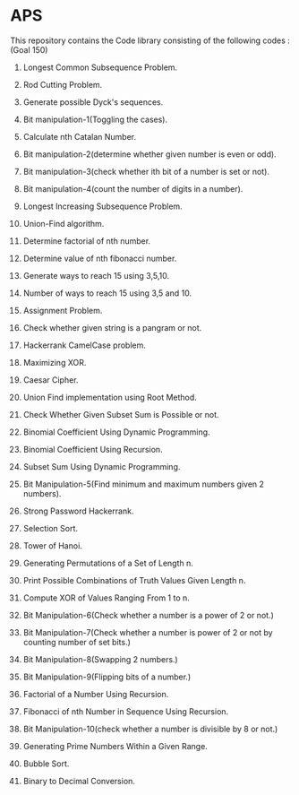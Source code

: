 # APS
This repository contains the Code library consisting of the following codes :(Goal 150)

1. Longest Common Subsequence Problem.

2. Rod Cutting Problem.

3. Generate possible Dyck's sequences.

4. Bit manipulation-1(Toggling the cases).

5. Calculate nth Catalan Number.

6. Bit manipulation-2(determine whether given number is even or odd).

7. Bit manipulation-3(check whether ith bit of a number is set or not).

8. Bit manipulation-4(count the number of digits in a number).

9. Longest Increasing Subsequence Problem.

10. Union-Find algorithm.

11. Determine factorial of nth number.

12. Determine value of nth fibonacci number.

13. Generate ways to reach 15 using 3,5,10.

14. Number of ways to reach 15 using 3,5 and 10.

15. Assignment Problem.

16. Check whether given string is a pangram or not.

17. Hackerrank CamelCase problem.

18. Maximizing XOR. 

19. Caesar Cipher.

20. Union Find implementation using Root Method.

21. Check Whether Given Subset Sum is Possible or not.

22. Binomial Coefficient Using Dynamic Programming.

23. Binomial Coefficient Using Recursion.

24. Subset Sum Using Dynamic Programming.

25. Bit Manipulation-5(Find minimum and maximum numbers given 2 numbers).

26. Strong Password Hackerrank.

27. Selection Sort.

28. Tower of Hanoi.

29. Generating Permutations of a Set of Length n.

30. Print Possible Combinations of Truth Values Given Length n.

31. Compute XOR of Values Ranging From 1 to n.

32. Bit Manipulation-6(Check whether a number is a power of 2 or not.)

33. Bit Manipulation-7(Check whether a number is power of 2 or not by counting number of set bits.)

34. Bit Manipulation-8(Swapping 2 numbers.)

35. Bit Manipulation-9(Flipping bits of a number.)

36. Factorial of a Number Using Recursion.

37. Fibonacci of nth Number in Sequence Using Recursion.

38. Bit Manipulation-10(check whether a number is divisible by 8 or not.)

39. Generating Prime Numbers Within a Given Range.

40. Bubble Sort.

41. Binary to Decimal Conversion.


